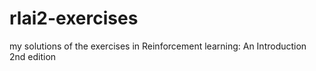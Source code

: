 # rlai2-exercises
my solutions of the exercises in Reinforcement learning: An Introduction 2nd edition
